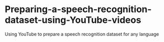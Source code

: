 # Preparing-a-speech-recognition-dataset-using-YouTube-videos
Using YouTube to prepare a speech recognition dataset for any language
